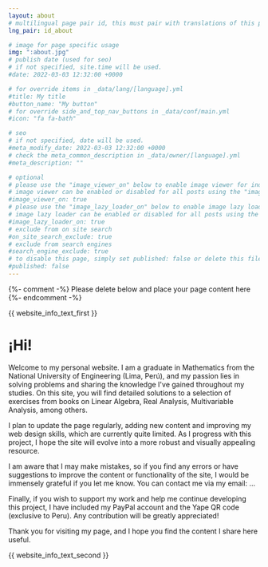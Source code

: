 ```yaml
---
layout: about
# multilingual page pair id, this must pair with translations of this page. (This name must be unique)
lng_pair: id_about

# image for page specific usage
img: ":about.jpg"
# publish date (used for seo)
# if not specified, site.time will be used.
#date: 2022-03-03 12:32:00 +0000

# for override items in _data/lang/[language].yml
#title: My title
#button_name: "My button"
# for override side_and_top_nav_buttons in _data/conf/main.yml
#icon: "fa fa-bath"

# seo
# if not specified, date will be used.
#meta_modify_date: 2022-03-03 12:32:00 +0000
# check the meta_common_description in _data/owner/[language].yml
#meta_description: ""

# optional
# please use the "image_viewer_on" below to enable image viewer for individual pages or posts (_posts/ or [language]/_posts folders).
# image viewer can be enabled or disabled for all posts using the "image_viewer_posts: true" setting in _data/conf/main.yml.
#image_viewer_on: true
# please use the "image_lazy_loader_on" below to enable image lazy loader for individual pages or posts (_posts/ or [language]/_posts folders).
# image lazy loader can be enabled or disabled for all posts using the "image_lazy_loader_posts: true" setting in _data/conf/main.yml.
#image_lazy_loader_on: true
# exclude from on site search
#on_site_search_exclude: true
# exclude from search engines
#search_engine_exclude: true
# to disable this page, simply set published: false or delete this file
#published: false
---
```


{%- comment -%} Please delete below and place your page content here {%- endcomment -%}

{{ website_info_text_first }}

# ¡Hi! 
Welcome to my personal website. I am a graduate in Mathematics from the National University of Engineering (Lima, Perú), and my passion lies in solving problems and sharing the knowledge I've gained throughout my studies. On this site, you will find detailed solutions to a selection of exercises from books on Linear Algebra, Real Analysis, Multivariable Analysis, among others.

I plan to update the page regularly, adding new content and improving my web design skills, which are currently quite limited. As I progress with this project, I hope the site will evolve into a more robust and visually appealing resource.

I am aware that I may make mistakes, so if you find any errors or have suggestions to improve the content or functionality of the site, I would be immensely grateful if you let me know. You can contact me via my email: ...

Finally, if you wish to support my work and help me continue developing this project, I have included my PayPal account and the Yape QR code (exclusive to Peru). Any contribution will be greatly appreciated!

Thank you for visiting my page, and I hope you find the content I share here useful.

{{ website_info_text_second }}
